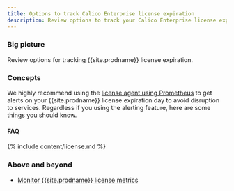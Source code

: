```yaml
---
title: Options to track Calico Enterprise license expiration
description: Review options to track your Calico Enterprise license expiration.
---
```


### Big picture

Review options for tracking {{site.prodname}} license expiration.

### Concepts

We highly recommend using the [license agent using Prometheus]({{site.baseurl}}/maintenance/monitor/license-agent) to get alerts on your {{site.prodname}} license expiration day to avoid disruption to services. Regardless if you using the alerting feature, here are some things you should know.

#### FAQ

{% include content/license.md %}

### Above and beyond

- [Monitor {{site.prodname}} license metrics]({{site.baseurl}}/maintenance/monitor/license-agent)
